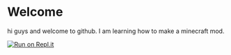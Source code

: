 # Welcome
hi guys and welcome to github. I am learning how to make a minecraft mod.

[![Run on Repl.it](https://repl.it/badge/github/69devs/hello-world)](https://repl.it/github/69devs/hello-world)


